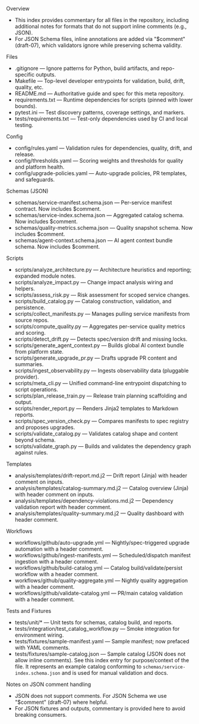 Overview

- This index provides commentary for all files in the repository, including
  additional notes for formats that do not support inline comments (e.g., JSON).
- For JSON Schema files, inline annotations are added via "$comment" (draft-07),
  which validators ignore while preserving schema validity.

Files

- .gitignore — Ignore patterns for Python, build artifacts, and repo-specific outputs.
- Makefile — Top-level developer entrypoints for validation, build, drift, quality, etc.
- README.md — Authoritative guide and spec for this meta repository.
- requirements.txt — Runtime dependencies for scripts (pinned with lower bounds).
- pytest.ini — Test discovery patterns, coverage settings, and markers.
- tests/requirements.txt — Test-only dependencies used by CI and local testing.

Config

- config/rules.yaml — Validation rules for dependencies, quality, drift, and release.
- config/thresholds.yaml — Scoring weights and thresholds for quality and platform health.
- config/upgrade-policies.yaml — Auto-upgrade policies, PR templates, and safeguards.

Schemas (JSON)

- schemas/service-manifest.schema.json — Per-service manifest contract. Now includes $comment.
- schemas/service-index.schema.json — Aggregated catalog schema. Now includes $comment.
- schemas/quality-metrics.schema.json — Quality snapshot schema. Now includes $comment.
- schemas/agent-context.schema.json — AI agent context bundle schema. Now includes $comment.

Scripts

- scripts/analyze_architecture.py — Architecture heuristics and reporting; expanded module notes.
- scripts/analyze_impact.py — Change impact analysis wiring and helpers.
- scripts/assess_risk.py — Risk assessment for scoped service changes.
- scripts/build_catalog.py — Catalog construction, validation, and persistence.
- scripts/collect_manifests.py — Manages pulling service manifests from source repos.
- scripts/compute_quality.py — Aggregates per-service quality metrics and scoring.
- scripts/detect_drift.py — Detects spec/version drift and missing locks.
- scripts/generate_agent_context.py — Builds global AI context bundle from platform state.
- scripts/generate_upgrade_pr.py — Drafts upgrade PR content and summaries.
- scripts/ingest_observability.py — Ingests observability data (pluggable provider).
- scripts/meta_cli.py — Unified command-line entrypoint dispatching to script operations.
- scripts/plan_release_train.py — Release train planning scaffolding and output.
- scripts/render_report.py — Renders Jinja2 templates to Markdown reports.
- scripts/spec_version_check.py — Compares manifests to spec registry and proposes upgrades.
- scripts/validate_catalog.py — Validates catalog shape and content beyond schema.
- scripts/validate_graph.py — Builds and validates the dependency graph against rules.

Templates

- analysis/templates/drift-report.md.j2 — Drift report (Jinja) with header comment on inputs.
- analysis/templates/catalog-summary.md.j2 — Catalog overview (Jinja) with header comment on inputs.
- analysis/templates/dependency-violations.md.j2 — Dependency validation report with header comment.
- analysis/templates/quality-summary.md.j2 — Quality dashboard with header comment.

Workflows

- workflows/github/auto-upgrade.yml — Nightly/spec-triggered upgrade automation with a header comment.
- workflows/github/ingest-manifests.yml — Scheduled/dispatch manifest ingestion with a header comment.
- workflows/github/build-catalog.yml — Catalog build/validate/persist workflow with a header comment.
- workflows/github/quality-aggregate.yml — Nightly quality aggregation with a header comment.
- workflows/github/validate-catalog.yml — PR/main catalog validation with a header comment.

Tests and Fixtures

- tests/unit/* — Unit tests for schemas, catalog build, and reports.
- tests/integration/test_catalog_workflow.py — Smoke integration for environment wiring.
- tests/fixtures/sample-manifest.yaml — Sample manifest; now prefaced with YAML comments.
- tests/fixtures/sample-catalog.json — Sample catalog (JSON does not allow inline comments).
  See this index entry for purpose/context of the file. It represents an example catalog
  conforming to `schemas/service-index.schema.json` and is used for manual validation and docs.

Notes on JSON comment handling

- JSON does not support comments. For JSON Schema we use "$comment" (draft-07) where helpful.
- For JSON fixtures and outputs, commentary is provided here to avoid breaking consumers.


